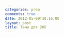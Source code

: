 ```yaml
---
categories: prep
comments: true
date: 2012-05-09T10:16:00
layout: post
title: Темы для 288
---
```



